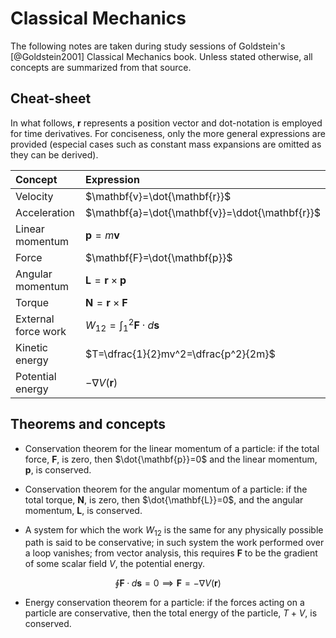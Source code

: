 # Classical Mechanics

The following notes are taken during study sessions of Goldstein's [@Goldstein2001] Classical Mechanics book. Unless stated otherwise, all concepts are summarized from that source.

## Cheat-sheet

In what follows, $\mathbf{r}$ represents a position vector and dot-notation is employed for time derivatives. For conciseness, only the more general expressions are provided (especial cases such as constant mass expansions are omitted as they can be derived).

| Concept             | Expression                                                      |
| :------------------ | :-------------------------------------------------------------- |
| Velocity            | $\mathbf{v}=\dot{\mathbf{r}}$                                   |
| Acceleration        | $\mathbf{a}=\dot{\mathbf{v}}=\ddot{\mathbf{r}}$                 |
| Linear momentum     | $\mathbf{p}=m\mathbf{v}$                                        |
| Force               | $\mathbf{F}=\dot{\mathbf{p}}$                                   |
| Angular momentum    | $\mathbf{L}=\mathbf{r}\times\mathbf{p}$                         |
| Torque              | $\mathbf{N}=\mathbf{r}\times\mathbf{F}$                         |
| External force work | $W_{12}=\displaystyle\int_{1}^{2}\mathbf{F}\cdotp{}d\mathbf{s}$ |
| Kinetic energy      | $T=\dfrac{1}{2}mv^2=\dfrac{p^2}{2m}$                            |
| Potential energy    | $-\nabla{}V(\mathbf{r})$                                        |

## Theorems and concepts

- Conservation theorem for the linear momentum of a particle: if the total force, $\mathbf{F}$, is zero, then $\dot{\mathbf{p}}=0$ and the linear momentum, $\mathbf{p}$, is conserved.

- Conservation theorem for the angular momentum of a particle: if the total torque, $\mathbf{N}$, is zero, then $\dot{\mathbf{L}}=0$, and the angular momentum, $\mathbf{L}$, is conserved.

- A system for which the work $W_{12}$ is the same for any physically possible path is said to be conservative; in such system the work performed over a loop vanishes; from vector analysis, this requires $\mathbf{F}$ to be the gradient of some scalar field $V$, the potential energy.

$$
\oint\mathbf{F}\cdotp{}d\mathbf{s}=0\implies{}\mathbf{F}=-\nabla{}V(\mathbf{r})
$$

- Energy conservation theorem for a particle: if the forces acting on a particle are conservative, then the total energy of the particle, $T+V$, is conserved.
